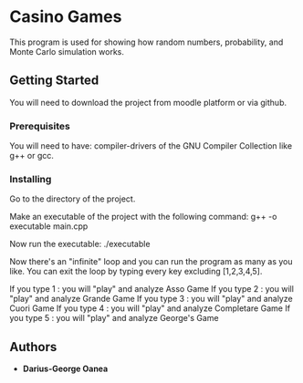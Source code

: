 # Casino Games

This program is used for showing how random numbers, probability, and Monte Carlo simulation works. 

## Getting Started

You will need to download the project from moodle platform or via github.

### Prerequisites

You will need to have: compiler-drivers of the GNU Compiler Collection like g++ or gcc. 

### Installing

Go to the directory of the project. 

Make an executable of the project with the following command: g++ -o executable main.cpp

Now run the executable: ./executable 

Now there's an "infinite" loop and you can run the program as many as you like. You can exit the loop by typing every key excluding [1,2,3,4,5].

If you type 1 : you will "play" and analyze Asso Game
If you type 2 : you will "play" and analyze Grande Game
If you type 3 : you will "play" and analyze Cuori Game
If you type 4 : you will "play" and analyze Completare Game
If you type 5 : you will "play" and analyze George's Game

## Authors

* **Darius-George Oanea**



